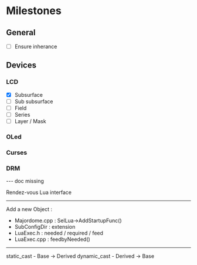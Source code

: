 # Milestones

## General
- [ ] Ensure inherance

## Devices
### LCD

- [x] Subsurface
- [ ] Sub subsurface
- [ ] Field
- [ ] Series
- [ ] Layer / Mask

### OLed

### Curses

### DRM

--- doc missing

Rendez-vous Lua interface

---

Add a new Object :
- Majordome.cpp : SelLua->AddStartupFunc()
- SubConfigDir : extension
- LuaExec.h : needed / required / feed
- LuaExec.cpp : feedbyNeeded()

---

static_cast - Base -> Derived
dynamic_cast - Derived -> Base


